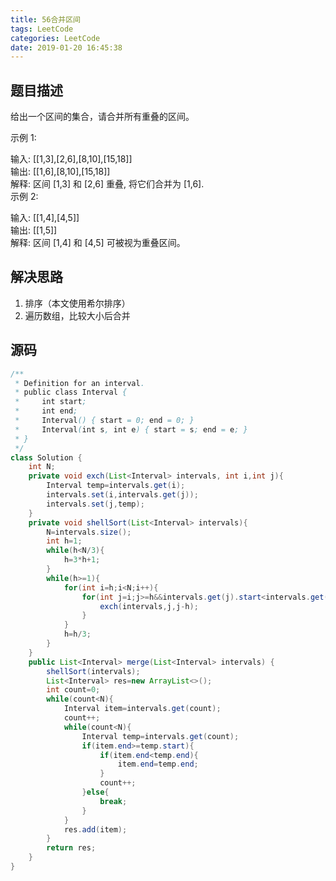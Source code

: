 ```yaml
---
title: 56合并区间
tags: LeetCode
categories: LeetCode
date: 2019-01-20 16:45:38
---
```



## 题目描述

给出一个区间的集合，请合并所有重叠的区间。  
  
示例 1:  
  
输入: [[1,3],[2,6],[8,10],[15,18]]  
输出: [[1,6],[8,10],[15,18]]  
解释: 区间 [1,3] 和 [2,6] 重叠, 将它们合并为 [1,6].  
示例 2:  
  
输入: [[1,4],[4,5]]  
输出: [[1,5]]  
解释: 区间 [1,4] 和 [4,5] 可被视为重叠区间。  

## 解决思路

1. 排序（本文使用希尔排序）
2. 遍历数组，比较大小后合并

## 源码

```java
/**
 * Definition for an interval.
 * public class Interval {
 *     int start;
 *     int end;
 *     Interval() { start = 0; end = 0; }
 *     Interval(int s, int e) { start = s; end = e; }
 * }
 */
class Solution {
    int N;
    private void exch(List<Interval> intervals, int i,int j){
        Interval temp=intervals.get(i);
        intervals.set(i,intervals.get(j));
        intervals.set(j,temp);
    }
    private void shellSort(List<Interval> intervals){
        N=intervals.size();
        int h=1;
        while(h<N/3){
            h=3*h+1;
        }
        while(h>=1){
            for(int i=h;i<N;i++){
                for(int j=i;j>=h&&intervals.get(j).start<intervals.get(j-h).start;j-=h){
                    exch(intervals,j,j-h);
                }
            }
            h=h/3;
        }
    }
    public List<Interval> merge(List<Interval> intervals) {
        shellSort(intervals);
        List<Interval> res=new ArrayList<>();
        int count=0;
        while(count<N){
            Interval item=intervals.get(count);
            count++;
            while(count<N){
                Interval temp=intervals.get(count);
                if(item.end>=temp.start){
                    if(item.end<temp.end){
                        item.end=temp.end;
                    }
                    count++;
                }else{
                    break;
                }
            }
            res.add(item);
        }
        return res;
    }
}
```